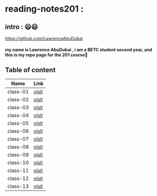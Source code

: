 # reading-notes201 : 

## intro : 😃😃

https://github.com/LawrenceAbuDubai
#### my name is **Lawrence AbuDubai** , i am a BETC student second year, and this is my repo page for the 201 course🙂

## Table of content 

Name | Link
------------ | -------------
class-01 | [visit](https://lawrenceabudubai.github.io/reading-notes201/class-01)
class-02 | [visit](https://lawrenceabudubai.github.io/reading-notes201/class-02)
class-03 | [visit](https://lawrenceabudubai.github.io/reading-notes201/class-03)
class-04 | [visit](https://lawrenceabudubai.github.io/reading-notes201/class-04)
class-05 | [visit](https://lawrenceabudubai.github.io/reading-notes201/class-05)
class-06 | [visit](https://lawrenceabudubai.github.io/reading-notes201/class-06)
class-07 | [visit](https://lawrenceabudubai.github.io/reading-notes201/class-07)
class-08 | [visit](https://lawrenceabudubai.github.io/reading-notes201/class-08)
class-09 | [visit](https://lawrenceabudubai.github.io/reading-notes201/class-09)
class-10 | [visit](https://lawrenceabudubai.github.io/reading-notes201/class-10)
class-11 | [visit](https://lawrenceabudubai.github.io/reading-notes201/class-11)
class-12 | [visit](https://lawrenceabudubai.github.io/reading-notes201/class-12)
class-13 | [visit](https://lawrenceabudubai.github.io/reading-notes201/class-13)



